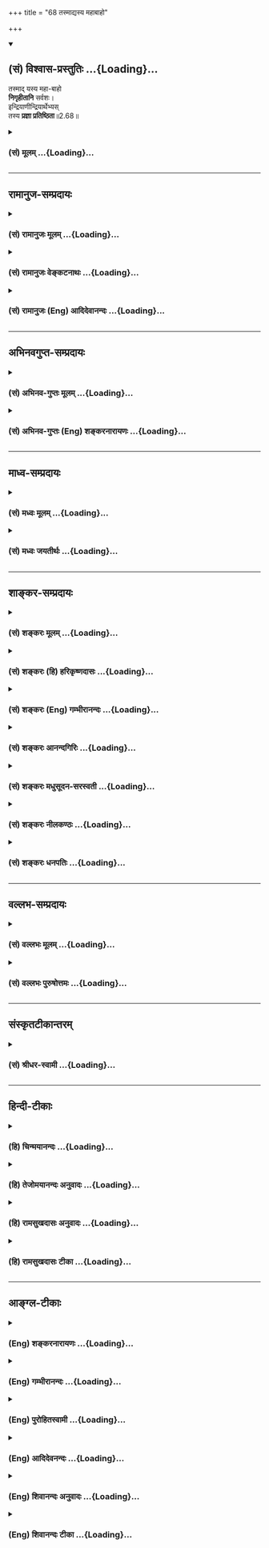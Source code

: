 +++
title = "68 तस्माद्यस्य महाबाहो"

+++
<div class="js_include" newlevelforh1="2" title="(सं) विश्वास-प्रस्तुतिः" unfilled url="/mahAbhAratam/shlokashaH/06-bhIShma-parva/03-bhagavad-gItA-parva/saMskRtam/vishvAsa-prastutiH/02_sAnkhya-yogaH_sarva-/68_tasmAdyasya_mahAb.md">
<details open><summary><h2>(सं) विश्वास-प्रस्तुतिः ...{Loading}...</h2></summary>

तस्माद् यस्य महा-बाहो  
**निगृहीतानि** सर्वशः।  
इन्द्रियाणीन्द्रियार्थेभ्यस्  
तस्य **प्रज्ञा प्रतिष्ठिता**॥2.68॥
</details>
</div>
<div class="js_include collapsed" newlevelforh1="3" title="(सं) मूलम्" unfilled url="/mahAbhAratam/shlokashaH/06-bhIShma-parva/03-bhagavad-gItA-parva/saMskRtam/mUlam/02_sAnkhya-yogaH_sarva-/68_tasmAdyasya_mahAb.md">
<details><summary><h3>(सं) मूलम् ...{Loading}...</h3></summary>

तस्माद्यस्य महाबाहो निगृहीतानि सर्वशः।  
इन्द्रियाणीन्द्रियार्थेभ्यस्तस्य प्रज्ञा प्रतिष्ठिता।।2.68।।
</details>
</div>


_________________
## रामानुज-सम्प्रदायः
<div class="js_include collapsed" newlevelforh1="3" title="(सं) रामानुजः मूलम्" unfilled url="/mahAbhAratam/shlokashaH/06-bhIShma-parva/03-bhagavad-gItA-parva/saMskRtam/rAmAnujaH/mUlam/02_sAnkhya-yogaH_sarva-/68_tasmAdyasya_mahAb.md">
<details><summary><h3>(सं) रामानुजः मूलम् ...{Loading}...</h3></summary>

।।2.68।।**तस्माद्** उक्तेन प्रकारेण शुभाश्रये मयि निविष्टमनसो **यस्य
इन्द्रियाणि इन्द्रियार्थेभ्यः सर्वशो निगृहीतानि तस्य** एव आत्मनि
**प्रज्ञा प्रतिष्ठिता** भवति।  
एवं नियतेन्द्रियस्य प्रसन्नमनसः सिद्धिम् आह  

</details>
</div>
<div class="js_include collapsed" newlevelforh1="3" title="(सं) रामानुजः वेङ्कटनाथः" unfilled url="/mahAbhAratam/shlokashaH/06-bhIShma-parva/03-bhagavad-gItA-parva/saMskRtam/rAmAnujaH/venkaTanAthaH/02_sAnkhya-yogaH_sarva-/68_tasmAdyasya_mahAb.md">
<details><summary><h3>(सं) रामानुजः वेङ्कटनाथः ...{Loading}...</h3></summary>

।।2.68।। यदा संहरते 2।58 इत्याद्युपक्रान्त इन्द्रियनिग्रहोपदेश
उपसंह्रियते तस्मादिति श्लोकेन। तस्मादिति इन्द्रियानुविधायिनो मनसः
प्रज्ञाप्रतिष्ठाविरोधित्वादित्यर्थः। निग्रहहेतुं प्रागुक्तमनुकर्षति
उक्तेनेत्यादिना।  

</details>
</div>
<div class="js_include collapsed" newlevelforh1="3" title="(सं) रामानुजः (Eng) आदिदेवानन्दः" unfilled url="/mahAbhAratam/shlokashaH/06-bhIShma-parva/03-bhagavad-gItA-parva/saMskRtam/rAmAnujaH/english/AdidevAnandaH/02_sAnkhya-yogaH_sarva-/68_tasmAdyasya_mahAb.md">
<details><summary><h3>(सं) रामानुजः (Eng) आदिदेवानन्दः ...{Loading}...</h3></summary>

2.68 Therefore, in the way described above, he whose mind is focussed on Me the auspicious object for meditation, and whose senses are thery restrained from sense-objects in everyway, in his mind alone wisdom is firmly set. Sri Krsna now speaks of the state of attainment by one whose senses are subdued and whose mind is serene.

</details>
</div>


_________________
## अभिनवगुप्त-सम्प्रदायः
<div class="js_include collapsed" newlevelforh1="3" title="(सं) अभिनव-गुप्तः मूलम्" unfilled url="/mahAbhAratam/shlokashaH/06-bhIShma-parva/03-bhagavad-gItA-parva/saMskRtam/abhinava-guptaH/mUlam/02_sAnkhya-yogaH_sarva-/68_tasmAdyasya_mahAb.md">
<details><summary><h3>(सं) अभिनव-गुप्तः मूलम् ...{Loading}...</h3></summary>

।।2.66 2.70।। रागद्वेषेत्यादि प्रतिष्ठितेत्यन्तम्। यस्तु मनसो नियामकः स
विषयान् सेवमानोऽपि न क्रोधादिकल्लोलैरभिभूयते इति स एव स्थितप्रज्ञो
योगीति तात्पर्यम्।  

</details>
</div>
<div class="js_include collapsed" newlevelforh1="3" title="(सं) अभिनव-गुप्तः (Eng) शङ्करनारायणः" unfilled url="/mahAbhAratam/shlokashaH/06-bhIShma-parva/03-bhagavad-gItA-parva/saMskRtam/abhinava-guptaH/english/shankaranArAyaNaH/02_sAnkhya-yogaH_sarva-/68_tasmAdyasya_mahAb.md">
<details><summary><h3>(सं) अभिनव-गुप्तः (Eng) शङ्करनारायणः ...{Loading}...</h3></summary>

2.64-68 Raga-dvesa-etc. upto pratisthita. Here the purport is this : He,
who controls his mind, is not tossed by the waves of wrath etc., even
while he is enjoying the sense-objects; hence he alone is a man of Yoga,
a man-of-stabilized-intellect. Extraordinary is the man of Yoga, even
while he is attending to the worldly business. While examining this
point, the characteristics mark of his (man of Yoga), is briefly related
by the Supreme Lord-

</details>
</div>


_________________
## माध्व-सम्प्रदायः
<div class="js_include collapsed" newlevelforh1="3" title="(सं) मध्वः मूलम्" unfilled url="/mahAbhAratam/shlokashaH/06-bhIShma-parva/03-bhagavad-gItA-parva/saMskRtam/madhvaH/mUlam/02_sAnkhya-yogaH_sarva-/68_tasmAdyasya_mahAb.md">
<details><summary><h3>(सं) मध्वः मूलम् ...{Loading}...</h3></summary>

।।2.68।। तस्मात्सर्वात्मना निगृहीतेन्द्रिय एव ज्ञानीति निगमयति।
तस्मादिति।  

</details>
</div>
<div class="js_include collapsed" newlevelforh1="3" title="(सं) मध्वः जयतीर्थः" unfilled url="/mahAbhAratam/shlokashaH/06-bhIShma-parva/03-bhagavad-gItA-parva/saMskRtam/madhvaH/jayatIrthaH/02_sAnkhya-yogaH_sarva-/68_tasmAdyasya_mahAb.md">
<details><summary><h3>(सं) मध्वः जयतीर्थः ...{Loading}...</h3></summary>

।।2.68।। अत्र परमं प्रमेयं ज्ञानिलक्षणं प्रकृतं तस्यासम्भवपरिहाराय
ज्ञानस्य महाप्रयत्नसाध्येन्द्रियनिग्रहसाध्यत्वं  
  
च तत्र कस्यायमुपसंहार इति न ज्ञायतेऽत आह  **तस्मादि**ति। ज्ञानी जायत
इति शेषः। यत एवं निगृहीतेन्द्रियस्यैव प्रसादः प्रसादवत एव युक्तिः
युक्तिमत एव श्रवणमननाभ्यां तत्त्वज्ञानं तत्त्वज्ञानवत
एवापरोक्षज्ञानसाधनं ध्यानं नान्यथा तस्मादित्यर्थः।  

</details>
</div>


_________________
## शाङ्कर-सम्प्रदायः
<div class="js_include collapsed" newlevelforh1="3" title="(सं) शङ्करः मूलम्" unfilled url="/mahAbhAratam/shlokashaH/06-bhIShma-parva/03-bhagavad-gItA-parva/saMskRtam/shankaraH/mUlam/02_sAnkhya-yogaH_sarva-/68_tasmAdyasya_mahAb.md">
<details><summary><h3>(सं) शङ्करः मूलम् ...{Loading}...</h3></summary>

।।2.68।।  
  
इन्द्रियाणां प्रवृत्तौ दोष उपपादितो यस्मात् **तस्मात् यस्य** यतेः हे
**महाबाहो निगृहीतानि सर्वशः** सर्वप्रकारैः मानसादिभेदैः **इन्द्रियाणि
इन्द्रियार्थेभ्यः** शब्दादिभ्यः **तस्य प्रज्ञा प्रतिष्ठिता।।  
योऽयं लौकिको वैदिकश्च व्यवहारः स उत्पन्नविवेकज्ञानस्य स्थितप्रज्ञस्य
अविद्याकार्यत्वात् अविद्यानिवृत्तौ निवर्तते अविद्यायाश्च विद्याविरोधात्
निवृत्तिः इत्येतमर्थं स्फुटीकुर्वन् आह  
  
**

</details>
</div>
<div class="js_include collapsed" newlevelforh1="3" title="(सं) शङ्करः (हि) हरिकृष्णदासः" unfilled url="/mahAbhAratam/shlokashaH/06-bhIShma-parva/03-bhagavad-gItA-parva/saMskRtam/shankaraH/hindI/harikRShNadAsaH/02_sAnkhya-yogaH_sarva-/68_tasmAdyasya_mahAb.md">
<details><summary><h3>(सं) शङ्करः (हि) हरिकृष्णदासः ...{Loading}...</h3></summary>

।।2.68।। यततो ह्यपि इस श्लोकसे प्रतिपादित अर्थकी अनेक प्रकारसे उपपत्ति
बतलाकर उस अभिप्रायको सिद्ध करके अब उसका उपसंहार करते हैं  
  
क्योंकि इन्द्रियोंकी प्रवृत्तिमें दोष सिद्ध किया जा चुका है इसलिये हे
महाबाहो जिस साधककी इन्द्रियाँ अपनेअपने शब्दादि विषयोंसे सब प्रकारसे
अर्थात् मानसिक आदि भेदोंसे निगृहीत की जा चुकी हैं ( वशमें की हुई हैं )
उसकी बुद्धि प्रतिष्ठित है।  

</details>
</div>
<div class="js_include collapsed" newlevelforh1="3" title="(सं) शङ्करः (Eng) गम्भीरानन्दः" unfilled url="/mahAbhAratam/shlokashaH/06-bhIShma-parva/03-bhagavad-gItA-parva/saMskRtam/shankaraH/english/gambhIrAnandaH/02_sAnkhya-yogaH_sarva-/68_tasmAdyasya_mahAb.md">
<details><summary><h3>(सं) शङ्करः (Eng) गम्भीरानन्दः ...{Loading}...</h3></summary>

2.68 Since the evils arising from the activities of the organs have been
described, tasmat, therefore; mahabaho, O mighty-armed one; tasya, his,
the sannyasin's; prajna, wisdom; pratisthita, becomes established;
yasya, whose; indriyani, organs; sarvasah, in all their varieties,
differentiated as mind etc.; nigrhitani, are withdrawn;
indriya-arthhyah, from their objects such as sound etc. In the case of a
man of steady wisdom in whom has arisen discriminating knowledge, those
which are these ordinary and Vedic dealings cease on the eradication of
ignorance, they being effects of ignorance. And ignorance ceases because
it is opposed to Knowledge. For clarifying this idea, the Lord says:

</details>
</div>
<div class="js_include collapsed" newlevelforh1="3" title="(सं) शङ्करः आनन्दगिरिः" unfilled url="/mahAbhAratam/shlokashaH/06-bhIShma-parva/03-bhagavad-gItA-parva/saMskRtam/shankaraH/AnandagiriH/02_sAnkhya-yogaH_sarva-/68_tasmAdyasya_mahAb.md">
<details><summary><h3>(सं) शङ्करः आनन्दगिरिः ...{Loading}...</h3></summary>

।।2.68।। यततो हीत्यादिश्लोकाभ्यामुक्तस्यैवार्थस्य प्रकृतश्लोकाभ्यामपि
कथ्यमानत्वादस्ति पुनरुक्तिरित्याशङ्क्य परिहरति **यततो हीत्यादिना।**
ध्यायतो विषयानित्यादिनोपपत्तिवचनमुन्नेयम्।
तच्छब्दापेक्षितार्थोक्तिद्वारा श्लोकमवतारयति **इन्द्रियाणामिति।**
असमाहितेन मनसा यस्मादनुविधीयमानानीन्द्रियाणि प्रसह्य प्रज्ञामपहरन्ति
तस्मादिति योजना।  

</details>
</div>
<div class="js_include collapsed" newlevelforh1="3" title="(सं) शङ्करः मधुसूदन-सरस्वती" unfilled url="/mahAbhAratam/shlokashaH/06-bhIShma-parva/03-bhagavad-gItA-parva/saMskRtam/shankaraH/madhusUdana-sarasvatI/02_sAnkhya-yogaH_sarva-/68_tasmAdyasya_mahAb.md">
<details><summary><h3>(सं) शङ्करः मधुसूदन-सरस्वती ...{Loading}...</h3></summary>

।।2.68।। हि यस्मादेवं सर्वशः सर्वाणि समनस्कानि। हे महाबाहो इति संबोधयन्  
  
सर्वशत्रुनिवारणक्षमत्वादिन्द्रियशत्रुनिवारणेऽपि त्वं क्षमोऽसीति सूचयति।
स्पष्टमन्यत्। तस्येति सिद्धस्य साधकस्य च परामर्शः। इन्द्रियसंयमयस्य
स्थितप्रज्ञंप्रति लक्षणत्वस्य मुमुक्षुंप्रति प्रज्ञासाधनत्वस्य
चोपसंहरणीयत्वात्।  

</details>
</div>
<div class="js_include collapsed" newlevelforh1="3" title="(सं) शङ्करः नीलकण्ठः" unfilled url="/mahAbhAratam/shlokashaH/06-bhIShma-parva/03-bhagavad-gItA-parva/saMskRtam/shankaraH/nIlakaNThaH/02_sAnkhya-yogaH_sarva-/68_tasmAdyasya_mahAb.md">
<details><summary><h3>(सं) शङ्करः नीलकण्ठः ...{Loading}...</h3></summary>

।।2.68।। यततो ह्यपीत्यत्रोपक्रान्तमर्थं बहुधोपपाद्योपसंहरति
**तस्मादिति।** यस्मादिन्द्रियाधीनं मनो मनोनुगा च प्रज्ञा तस्मात् हे
महाबाहो यस्य यतेरिन्द्रियाणि सर्वशः सर्वप्रकारेण स्वकारणेन मनसा
सहितानीति यावत्। इन्द्रियार्थेभ्यः शब्दादिभ्यो निगृहीतानि भवन्ति तस्य
प्रज्ञा प्रतिष्ठितेति विद्धि।  

</details>
</div>
<div class="js_include collapsed" newlevelforh1="3" title="(सं) शङ्करः धनपतिः" unfilled url="/mahAbhAratam/shlokashaH/06-bhIShma-parva/03-bhagavad-gItA-parva/saMskRtam/shankaraH/dhanapatiH/02_sAnkhya-yogaH_sarva-/68_tasmAdyasya_mahAb.md">
<details><summary><h3>(सं) शङ्करः धनपतिः ...{Loading}...</h3></summary>

।।2.68।। उपसंहरति **तस्मादिति।** महाबाहुभ्यां शत्रून्विजित्य यथा
राज्यस्य प्रतिष्ठितत्वं शूरैः संपाद्यते एवं
विवेकिभिरिन्द्रियशत्रून्जित्वा प्रज्ञाप्रतिष्ठितत्वमिति सूचयन्संबोधयति
हे महाबाहो इति।  

</details>
</div>


_________________
## वल्लभ-सम्प्रदायः
<div class="js_include collapsed" newlevelforh1="3" title="(सं) वल्लभः मूलम्" unfilled url="/mahAbhAratam/shlokashaH/06-bhIShma-parva/03-bhagavad-gItA-parva/saMskRtam/vallabhaH/mUlam/02_sAnkhya-yogaH_sarva-/68_tasmAdyasya_mahAb.md">
<details><summary><h3>(सं) वल्लभः मूलम् ...{Loading}...</h3></summary>

।।2.68।। उक्तमुपसंहरति तस्मादिति। हे क्रियाशक्तियुक्त यस्येन्द्रियाणि
सर्वशः इन्द्रियार्थेभ्यो विषयेभ्यो निगृहीतानि तस्य प्रज्ञा
प्रतिष्ठिताऽवसेया। स तादृशो लक्ष्यत इत्यर्थः। सम्बोधनेन त्वमपि
महाबाहुभ्यां इममिन्द्रियनिग्रहणं कुरुष्वेति सूचितम्।  

</details>
</div>
<div class="js_include collapsed" newlevelforh1="3" title="(सं) वल्लभः पुरुषोत्तमः" unfilled url="/mahAbhAratam/shlokashaH/06-bhIShma-parva/03-bhagavad-gItA-parva/saMskRtam/vallabhaH/puruShottamaH/02_sAnkhya-yogaH_sarva-/68_tasmAdyasya_mahAb.md">
<details><summary><h3>(सं) वल्लभः पुरुषोत्तमः ...{Loading}...</h3></summary>

  
  
।।2.68।। तस्मात् सर्वथेन्द्रियनिग्रहकर्तुरेव प्रज्ञा प्रतिष्ठिता
भवतीत्याह तस्मादिति। यस्मादिन्द्रियनिग्रहाभावे प्रज्ञा नश्यति तस्मात्
यस्य इन्द्रियार्थेभ्यो विषयेभ्य इन्द्रियाणि निगृहीतानि तस्य प्रज्ञा
प्रतिष्ठिता भवतीत्यर्थः। महाबाहो इति सम्बोधनेन तथाकरणसामर्थ्यं
ज्ञापितम्।  
  
  
  

</details>
</div>


_________________
## संस्कृतटीकान्तरम्
<div class="js_include collapsed" newlevelforh1="3" title="(सं) श्रीधर-स्वामी" unfilled url="/mahAbhAratam/shlokashaH/06-bhIShma-parva/03-bhagavad-gItA-parva/saMskRtam/shrIdhara-svAmI/02_sAnkhya-yogaH_sarva-/68_tasmAdyasya_mahAb.md">
<details><summary><h3>(सं) श्रीधर-स्वामी ...{Loading}...</h3></summary>

।।2.68।। इन्द्रियसंयमस्य स्थितप्रज्ञत्वसाधनत्वलक्षणत्वं प्रोक्तमुपसंहरति
**यस्मादिति।** प्रतिष्ठिता भवतीत्यर्थः। लक्षणत्वोपसंहारे तस्य प्रज्ञा
प्रतिष्ठिता ज्ञातव्येत्यर्थः। महाबाहो इति संबोधनं वैरिनिग्रहसमर्थस्य
तवात्रापि सामर्थ्यं भवेदिति सूचयति।  

</details>
</div>


_________________
## हिन्दी-टीकाः
<div class="js_include collapsed" newlevelforh1="3" title="(हि) चिन्मयानन्दः" unfilled url="/mahAbhAratam/shlokashaH/06-bhIShma-parva/03-bhagavad-gItA-parva/hindI/chinmayAnandaH/02_sAnkhya-yogaH_sarva-/68_tasmAdyasya_mahAb.md">
<details><summary><h3>(हि) चिन्मयानन्दः ...{Loading}...</h3></summary>

।।2.68।। किसी सिद्धांत को समझाते समय पर्याप्त तर्क प्रस्तुत किये बिना हम
अन्तिम निष्कर्ष को प्रकट नहीं करते चाहे वह निष्कर्ष कितना ही स्वीकार
करने योग्य क्यों न हो। इसी को ध्यान में रखते हुए श्रीकृष्ण अर्जुन को
आवश्यक तर्क देने के बाद इस श्लोक में इस निष्कर्ष पर पहुँचते हैं कि केवल
अश्रु विलाप और शोक के अतिरिक्त किसी उच्चतर वस्तु की अपेक्षा यदि हम जीवन
में करते हैं तो संयमपूर्ण जीवन ही जीने योग्य है। इन्द्रियों के विषयों से
जिसकी इन्द्रियाँ पूर्णत वश में होती हैं वही पुरुष वास्तव में स्थितप्रज्ञ
है।  
इन्द्रियों को वश में रखने का अर्थ यह नहीं समझना चाहिए कि ज्ञानी पुरुष की
इन्द्रियाँ निरुपयोगी हो जाती हैं जिससे वह किसी प्रकार विषय ग्रहण ही न कर
सके इन्द्रियों की दुर्बलता ज्ञान का लक्षण नहीं। इसका अर्थ केवल यह है कि
विषयों के ग्रहण करने से उसके मन की शान्ति में कोई विघ्न नहीं आ सकता उसे
कोई विचलित नहीं कर सकता। अज्ञानी पुरुष इन्द्रियों का दास होता है जबकि
स्थितप्रज्ञ पुरुष उनका स्वामी।  
ज्ञानी के लक्षण को स्पष्ट करते हुए भगवान् आगे कहते हैं  

</details>
</div>
<div class="js_include collapsed" newlevelforh1="3" title="(हि) तेजोमयानन्दः अनुवादः" unfilled url="/mahAbhAratam/shlokashaH/06-bhIShma-parva/03-bhagavad-gItA-parva/hindI/tejomayAnandaH/anuvAdaH/02_sAnkhya-yogaH_sarva-/68_tasmAdyasya_mahAb.md">
<details><summary><h3>(हि) तेजोमयानन्दः अनुवादः ...{Loading}...</h3></summary>

।।2.68।। इसलिये; हे महाबाहो जिस पुरुष की इन्द्रियाँ सब प्रकार इन्द्रियों
के विषयों के वश में की हुई होती हैं; उसकी बुद्धि स्थिर होती है।।  
  

</details>
</div>
<div class="js_include collapsed" newlevelforh1="3" title="(हि) रामसुखदासः अनुवादः" unfilled url="/mahAbhAratam/shlokashaH/06-bhIShma-parva/03-bhagavad-gItA-parva/hindI/rAmasukhadAsaH/anuvAdaH/02_sAnkhya-yogaH_sarva-/68_tasmAdyasya_mahAb.md">
<details><summary><h3>(हि) रामसुखदासः अनुवादः ...{Loading}...</h3></summary>

।।2.68।। इसलिये हे महाबाहो ! जिस मनुष्यकी इन्द्रियाँ इन्द्रियोंके
विषयोंसे सर्वथा निगृहीत (वशमें की हुई) हैं, उसकी बुद्धि स्थिर है।

</details>
</div>
<div class="js_include collapsed" newlevelforh1="3" title="(हि) रामसुखदासः टीका" unfilled url="/mahAbhAratam/shlokashaH/06-bhIShma-parva/03-bhagavad-gItA-parva/hindI/rAmasukhadAsaH/TIkA/02_sAnkhya-yogaH_sarva-/68_tasmAdyasya_mahAb.md">
<details><summary><h3>(हि) रामसुखदासः टीका ...{Loading}...</h3></summary>

2.68।।***व्याख्या--*'तस्माद्यस्य ৷৷. प्रज्ञा प्रतिष्ठिता'--**साठवें
श्लोकसे मन और इन्द्रियोंको वशमें करनेका जो विषय चला आ रहा है, उसका
उपसंहार करते हुए **'तस्मात्'** पदसे कहते हैं कि जिसके मन और
इन्द्रियोंमें संसारका आकर्षण नहीं रहा है, उसकी बुद्धि प्रतिष्ठित है।  
यहाँ**'सर्वशः'**पद देनेका तात्पर्य है कि संसारके साथ व्यवहार करते हुए
अथवा एकान्तमें चिन्तन करते हुए किसी भी अवस्थामें उसकी इन्द्रियाँ
भोगोंमें, विषयोंमें प्रवृत्त नहीं होतीं। व्यवहारकालमें कितने ही विषय
उसके सम्पर्कमें क्यों न आ जायँ, पर वे विषय उसको विचलित नहीं कर सकते।
उसका मन भी इन्द्रियके साथ मिलकर उसकी बुद्धिको विचलित नहीं कर सकता। जैसे
पहाड़को कोई डिगा नहीं सकता, ऐसे ही उसकी बुद्धिमें इतनी दृढ़ता आ जाती है
कि उसको मन किसी भी अवस्थामें डिगा नहीं सकता। कारण कि उसके मनमें विषयोंका
महत्व नहीं रहा।  
**'निगृहीतानि'**का तात्पर्य है कि इन्द्रियाँ विषयोंसे पूरी तरहसे वशमें
की हुई है अर्थात् विषयोंमें उनका लेशमात्र भी राग, आसक्ति, खिंचाव नहीं
रहा है। जैसे साँपके दाँत निकाल दिये जायँ, तो फिर उसमें जहर नहीं रहता। वह
किसीको काट भी लेता है तो उसका कोई असर नहीं होता। ऐसे ही इन्द्रियोंको
रागद्वेषसे रहित कर देना ही मानो उनके जहरीले दाँत निकाल देना है। फिर उन
इन्द्रियोंमें यह ताकत नहीं रहती कि वे साधकको पतनके मार्गमें ले जायँ।  
इस श्लोकका तात्पर्य यह है कि साधकको दृढ़तासे यह निश्चय कर लेना चाहिये कि
मेरा लक्ष्य परमात्माकी प्राप्ति करना है भोग भोगना और संग्रह करना मेरा
लक्ष्य नहीं है। अगर ऐसी सावधानी साधकमें निरन्तर बनी रहे तो उसकी बुद्धि
स्थिर हो जायगी।  
  
***सम्बन्ध--***जिसकी इन्द्रियाँ सर्वथा वशमें हैं, उसमें और साधारण
मनुष्योंमें क्या अन्तर है--इसे आगेके श्लोकमें बताते हैं।  


</details>
</div>


_________________
## आङ्ग्ल-टीकाः
<div class="js_include collapsed" newlevelforh1="3" title="(Eng) शङ्करनारायणः" unfilled url="/mahAbhAratam/shlokashaH/06-bhIShma-parva/03-bhagavad-gItA-parva/english/shankaranArAyaNaH/02_sAnkhya-yogaH_sarva-/68_tasmAdyasya_mahAb.md">
<details><summary><h3>(Eng) शङ्करनारायणः ...{Loading}...</h3></summary>

2.68. Therefore, O mighty-armed one, the intellect of that person is stabilized, all of whose sense-organs, starting from sense-objects have been well restrained.

</details>
</div>
<div class="js_include collapsed" newlevelforh1="3" title="(Eng) गम्भीरानन्दः" unfilled url="/mahAbhAratam/shlokashaH/06-bhIShma-parva/03-bhagavad-gItA-parva/english/gambhIrAnandaH/02_sAnkhya-yogaH_sarva-/68_tasmAdyasya_mahAb.md">
<details><summary><h3>(Eng) गम्भीरानन्दः ...{Loading}...</h3></summary>

2.68 Therefore, O mighty-armed one, this wisdom becomes established whose organs in all their varieties are withdrawn from their objects.

</details>
</div>
<div class="js_include collapsed" newlevelforh1="3" title="(Eng) पुरोहितस्वामी" unfilled url="/mahAbhAratam/shlokashaH/06-bhIShma-parva/03-bhagavad-gItA-parva/english/purohitasvAmI/02_sAnkhya-yogaH_sarva-/68_tasmAdyasya_mahAb.md">
<details><summary><h3>(Eng) पुरोहितस्वामी ...{Loading}...</h3></summary>

2.68 Therefore, O Might-in-Arms, he who keeps his senses detached from their objects - take it that his reason is purified.

</details>
</div>
<div class="js_include collapsed" newlevelforh1="3" title="(Eng) आदिदेवनन्दः" unfilled url="/mahAbhAratam/shlokashaH/06-bhIShma-parva/03-bhagavad-gItA-parva/english/AdidevanandaH/02_sAnkhya-yogaH_sarva-/68_tasmAdyasya_mahAb.md">
<details><summary><h3>(Eng) आदिदेवनन्दः ...{Loading}...</h3></summary>

2.68 Therefore, O mighty-armed, he whose senses are restrained from going after their objects on all sides, his wisdom is firmly set.

</details>
</div>
<div class="js_include collapsed" newlevelforh1="3" title="(Eng) शिवानन्दः अनुवादः" unfilled url="/mahAbhAratam/shlokashaH/06-bhIShma-parva/03-bhagavad-gItA-parva/english/shivAnandaH/anuvAdaH/02_sAnkhya-yogaH_sarva-/68_tasmAdyasya_mahAb.md">
<details><summary><h3>(Eng) शिवानन्दः अनुवादः ...{Loading}...</h3></summary>

2.68 Therefore, O mighty-armed Arjuna, his knowledge is steady whose senses are completely restrained from sense-objects.

</details>
</div>
<div class="js_include collapsed" newlevelforh1="3" title="(Eng) शिवानन्दः टीका" unfilled url="/mahAbhAratam/shlokashaH/06-bhIShma-parva/03-bhagavad-gItA-parva/english/shivAnandaH/TIkA/02_sAnkhya-yogaH_sarva-/68_tasmAdyasya_mahAb.md">
<details><summary><h3>(Eng) शिवानन्दः टीका ...{Loading}...</h3></summary>

2.68 तस्मात् therefore; यस्य whose; महाबाहो O mightyarmed; निगृहीतानि
restrained; सर्वशः completely; इन्द्रियाणि the senses; इन्द्रियार्थेभ्यः
from the senseobjects; तस्य his; प्रज्ञा knowledge; प्रतिष्ठिता is steady.Commentary When the senses are completely controlled; the mind cannot wander wildly in the sensual grooves. It becomes steady like the lamp in a windless place. The Yogi is now established in the Self and his knowledge is steady. (Cf.III.7).

</details>
</div>
